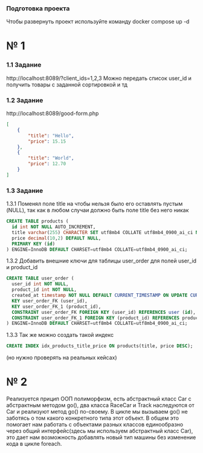 ### Подготовка проекта
Чтобы развернуть проект используйте команду
docker compose up -d

# № 1
### 1.1 Задание
http://localhost:8089/?client_ids=1,2,3
Можно передать список user_id и получить товары с заданной сортировкой и тд

### 1.2 Задание
http://localhost:8089/good-form.php

```json
[
    {
        "title": "Hello",
        "price": 15.15
    },
    {
        "title": "World",
        "price": 12.70
    }
]
```

### 1.3 Задание
1.3.1 Поменял поле title на чтобы нельзя было его оставлять пустым (NULL), так как в любом случаи должно быть поле title без него никак 
``` sql
CREATE TABLE products (
  id int NOT NULL AUTO_INCREMENT,
  title varchar(255) CHARACTER SET utf8mb4 COLLATE utf8mb4_0900_ai_ci NOT NULL,
  price decimal(10,2) DEFAULT NULL,
  PRIMARY KEY (id)
) ENGINE=InnoDB DEFAULT CHARSET=utf8mb4 COLLATE=utf8mb4_0900_ai_ci;
```

1.3.2 Добавить внешние ключи для таблицы user_order для полей user_id и product_id 
``` sql 
CREATE TABLE user_order (
  user_id int NOT NULL,
  product_id int NOT NULL,
  created_at timestamp NOT NULL DEFAULT CURRENT_TIMESTAMP ON UPDATE CURRENT_TIMESTAMP,
  KEY user_order_FK (user_id),
  KEY user_order_FK_1 (product_id),
  CONSTRAINT user_order_FK FOREIGN KEY (user_id) REFERENCES user (id),
  CONSTRAINT user_order_FK_1 FOREIGN KEY (product_id) REFERENCES products (id)
) ENGINE=InnoDB DEFAULT CHARSET=utf8mb4 COLLATE=utf8mb4_0900_ai_ci;
```

1.3.3 Так же можно создать такой индекс 
``` sql
CREATE INDEX idx_products_title_price ON products(title, price DESC);
```
(но нужно проверять на реальных кейсах)

# № 2
Реализуется прицип ООП полиморфизм, есть абстрактный класс Car с абстрактным методом go(), два класса RaceCar и Track наследуются от Car и реализуют метод go() по-своему. В цикле мы вызываем go() не заботясь о том какого конкретного типа этот объект. В общем это помогает нам работать с объектами разных классов единообразно через общий интерфейс(здесь мы используем абстрактный класс Car), это дает нам возможность добавлять новый тип машины без изменение кода в цикле foreach.
